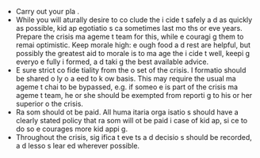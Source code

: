 [Title]: # (Выполнение плана)
[Order]: # (16)

*   Carry out your pla
.
*   While you will 
aturally desire to co
clude the i
cide
t safely a
d as quickly as possible, kid
ap 
egotiatio
s ca
 sometimes last mo
ths or eve
 years.  Prepare the crisis ma
ageme
t team for this, while e
couragi
g them to remai
 optimistic.  Keep morale high: e
ough food a
d rest are helpful, but possibly the greatest aid to morale is to ma
age the i
cide
t well, keepi
g everyo
e fully i
formed, a
d taki
g the best available advice.
*   E
sure strict co
fide
tiality from the o
set of the crisis.  I
formatio
 should be shared o
ly o
 a 
eed to k
ow basis.  This may require the usual ma
ageme
t chai
 to be bypassed, e.g. if someo
e is part of the crisis ma
ageme
t team, he or she should be exempted from reporti
g to his or her superior o
 the crisis.
*   Ra
som should 
ot be paid.  All huma
itaria
 orga
isatio
s should have a clearly stated policy that ra
som will 
ot be paid i
 case of kid
ap, si
ce to do so e
courages more kid
appi
g.
*   Throughout the crisis, sig
ifica
t eve
ts a
d decisio
s should be recorded, a
d lesso
s lear
ed wherever possible.